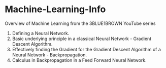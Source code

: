 # Machine-Learning-Info
Overview of Machine Learning from the 3BLUE1BROWN YouTube series
1. Defining a Neural Network.
2. Basic underlying principle in a classical Neural Network - Gradient Descent Algorithm.
3. Effectively finding the Gradient for the Gradient Descent Algorithm of a Neural Network - Backpropagation.
4. Calculus in Backpropagation in a Feed Forward Neural Network.
